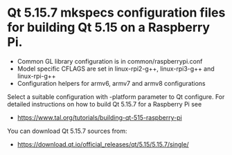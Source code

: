 # Qt 5.15.7 mkspecs configuration files for building Qt 5.15 on a Raspberry Pi.

* Common GL library configuration is in common/raspberrypi.conf
* Model specific CFLAGS are set in linux-rpi2-g++, linux-rpi3-g++ and linux-rpi-g++
* Configuration helpers for armv6, armv7 and armv8 configurations

Select a suitable configuration with -platform parameter to Qt configure.
For detailed instructions on how to build Qt 5.15.7 for a Raspberry Pi see

* https://www.tal.org/tutorials/building-qt-515-raspberry-pi

You can download Qt 5.15.7 sources from:

* https://download.qt.io/official_releases/qt/5.15/5.15.7/single/
